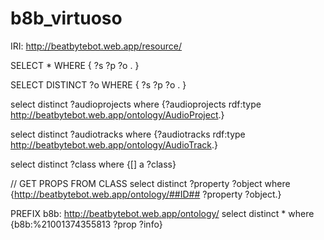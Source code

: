 # b8b_virtuoso

IRI: http://beatbytebot.web.app/resource/

SELECT * WHERE { ?s ?p ?o . }

SELECT DISTINCT ?o WHERE { ?s ?p ?o . }

select distinct ?audioprojects where {?audioprojects rdf:type <http://beatbytebot.web.app/ontology/AudioProject>.}

select distinct ?audiotracks where {?audiotracks rdf:type <http://beatbytebot.web.app/ontology/AudioTrack>.}

select distinct ?class where {[] a ?class} 

// GET PROPS FROM CLASS
select distinct ?property ?object where {<http://beatbytebot.web.app/ontology/##ID##> ?property ?object.}


PREFIX b8b:  <http://beatbytebot.web.app/ontology/>
select distinct * where {b8b:%21001374355813 ?prop ?info}
 	
